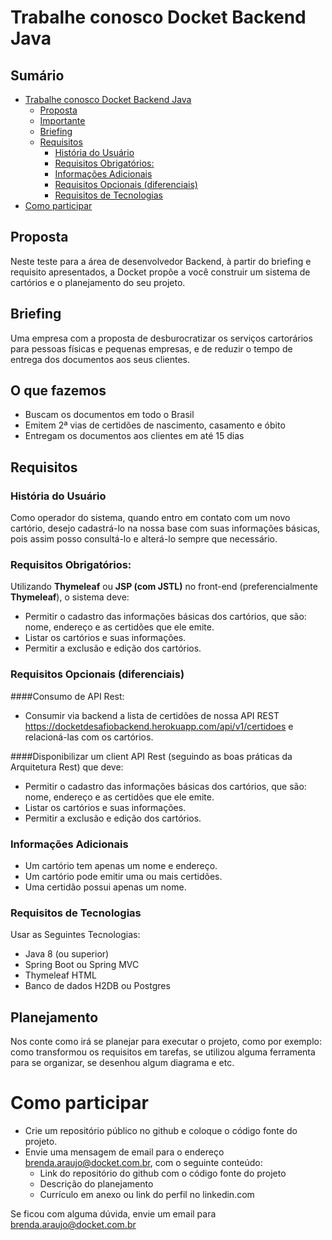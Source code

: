 # Trabalhe conosco Docket Backend Java

## Sumário

- [Trabalhe conosco Docket Backend Java](#trabalhe-conosco-docket-backend-java)
  - [Proposta](#proposta)
  - [Importante](#importante)
  - [Briefing](#briefing)
  - [Requisitos](#requisitos)
      - [História do Usuário](#história-do-usuário)
      - [Requisitos Obrigatórios:](#requisitos-obrigatórios)
      - [Informações Adicionais](#informações-adicionais)
      - [Requisitos Opcionais (diferenciais)](#requisitos-opcionais-diferenciais)
      - [Requisitos de Tecnologias](#requisitos-de-tecnologias)
- [Como participar](#como-participar)



## Proposta
Neste teste para a área de desenvolvedor Backend, à partir do briefing e requisito apresentados, a Docket propõe a você construir um sistema de cartórios e o planejamento do seu projeto.

## Briefing
Uma empresa com a proposta de desburocratizar os serviços cartorários para pessoas físicas e pequenas empresas, e de reduzir o tempo de entrega dos documentos aos seus clientes. 

## O que fazemos
- Buscam os documentos em todo o Brasil
- Emitem 2ª vias de certidões de nascimento, casamento e óbito
- Entregam os documentos aos clientes em até 15 dias

## Requisitos

### História do Usuário
Como operador do sistema, quando entro em contato com um novo cartório, desejo cadastrá-lo na nossa base com suas informações básicas, pois assim posso consultá-lo e alterá-lo sempre que necessário.

### Requisitos Obrigatórios:
Utilizando **Thymeleaf** ou **JSP (com JSTL)** no front-end (preferencialmente **Thymeleaf**), o sistema deve:

 - Permitir o cadastro das informações básicas dos cartórios, que são: nome, endereço e as certidões que ele emite.
 - Listar os cartórios e suas informações. 
 - Permitir a exclusão e edição dos cartórios.

### Requisitos Opcionais (diferenciais)

####Consumo de API Rest:
- Consumir via backend a lista de certidões de nossa API REST https://docketdesafiobackend.herokuapp.com/api/v1/certidoes e relacioná-las com os cartórios.

####Disponibilizar um client API Rest (seguindo as boas práticas da Arquitetura Rest) que deve:
- Permitir o cadastro das informações básicas dos cartórios, que são: nome, endereço e as certidões que ele emite.
- Listar os cartórios e suas informações.
- Permitir a exclusão e edição dos cartórios.

### Informações Adicionais
 - Um cartório tem apenas um nome e endereço. 
 - Um cartório pode emitir uma ou mais certidões. 
 - Uma certidão possui apenas um nome.

### Requisitos de Tecnologias
Usar as Seguintes Tecnologias:
- Java 8 (ou superior)
- Spring Boot ou Spring MVC 
- Thymeleaf HTML
- Banco de dados H2DB ou Postgres

## Planejamento
Nos conte como irá se planejar para executar o projeto, como por exemplo: como transformou os requisitos em tarefas, se utilizou alguma ferramenta para se organizar, se desenhou algum diagrama e etc.

# Como participar
- Crie um repositório público no github e coloque o código fonte do projeto.
 - Envie uma mensagem de email para o endereço brenda.araujo@docket.com.br, com o seguinte conteúdo:
    - Link do repositório do github com o código fonte do projeto
    - Descrição do planejamento
    - Currículo em anexo ou link do perfil no linkedin.com

Se ficou com alguma dúvida, envie um email para brenda.araujo@docket.com.br


